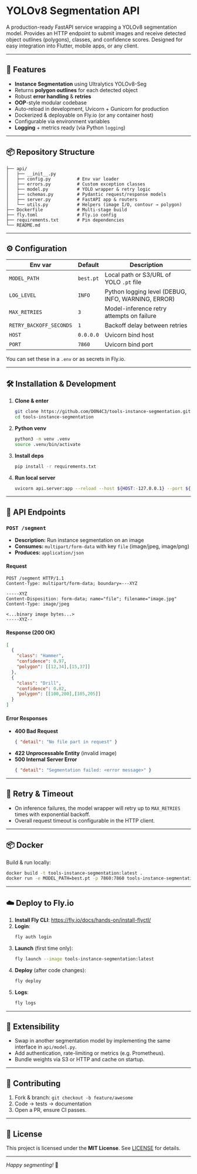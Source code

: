 # YOLOv8 Segmentation API

A production-ready FastAPI service wrapping a YOLOv8 segmentation model. Provides an HTTP endpoint to submit images and receive detected object outlines (polygons), classes, and confidence scores. Designed for easy integration into Flutter, mobile apps, or any client.

---

## 🚀 Features

- **Instance Segmentation** using Ultralytics YOLOv8-Seg
- Returns **polygon outlines** for each detected object
- Robust **error handling** & **retries**
- **OOP**-style modular codebase
- Auto-reload in development, Uvicorn + Gunicorn for production
- Dockerized & deployable on Fly.io (or any container host)
- Configurable via environment variables
- **Logging** + metrics ready (via Python `logging`)

---

## 📦 Repository Structure

```
├── api/
│   ├── __init__.py
│   ├── config.py          # Env var loader
│   ├── errors.py          # Custom exception classes
│   ├── model.py           # YOLO wrapper & retry logic
│   ├── schemas.py         # Pydantic request/response models
│   ├── server.py          # FastAPI app & routers
│   └── utils.py           # Helpers (image I/O, contour → polygon)
├── Dockerfile             # Multi-stage build
├── fly.toml               # Fly.io config
├── requirements.txt       # Pin dependencies
└── README.md
```

---

## ⚙️ Configuration

| Env var                  | Default         | Description                                          |
|--------------------------|-----------------|------------------------------------------------------|
| `MODEL_PATH`             | `best.pt`       | Local path or S3/URL of YOLO `.pt` file              |
| `LOG_LEVEL`              | `INFO`          | Python logging level (DEBUG, INFO, WARNING, ERROR)   |
| `MAX_RETRIES`            | `3`             | Model-inference retry attempts on failure            |
| `RETRY_BACKOFF_SECONDS`  | `1`             | Backoff delay between retries                        |
| `HOST`                   | `0.0.0.0`       | Uvicorn bind host                                    |
| `PORT`                   | `7860`          | Uvicorn bind port                                    |

You can set these in a `.env` or as secrets in Fly.io.

---

## 🛠️ Installation & Development

1. **Clone & enter**  
   ```bash
   git clone https://github.com/D0N4C3/tools-instance-segmentation.git
   cd tools-instance-segmentation
   ```

2. **Python venv**  
   ```bash
   python3 -m venv .venv
   source .venv/bin/activate
   ```

3. **Install deps**  
   ```bash
   pip install -r requirements.txt
   ```

4. **Run local server**  
   ```bash
   uvicorn api.server:app --reload --host ${HOST:-127.0.0.1} --port ${PORT:-8000}
   ```

---

## 🔌 API Endpoints

### `POST /segment`

- **Description:** Run instance segmentation on an image
- **Consumes:** `multipart/form-data` with key `file` (image/jpeg, image/png)
- **Produces:** `application/json`

#### Request

```http
POST /segment HTTP/1.1
Content-Type: multipart/form-data; boundary=---XYZ

-----XYZ
Content-Disposition: form-data; name="file"; filename="image.jpg"
Content-Type: image/jpeg

<...binary image bytes...>
-----XYZ--
```

#### Response (200 OK)

```json
[
  {
    "class": "Hammer",
    "confidence": 0.97,
    "polygon": [[12,34],[15,37]]
  },
  {
    "class": "Drill",
    "confidence": 0.82,
    "polygon": [[100,200],[105,205]]
  }
]
```

#### Error Responses

- **400 Bad Request**  
  ```json
  { "detail": "No file part in request" }
  ```
- **422 Unprocessable Entity** (invalid image)  
- **500 Internal Server Error**  
  ```json
  { "detail": "Segmentation failed: <error message>" }
  ```

---

## 🔄 Retry & Timeout

- On inference failures, the model wrapper will retry up to `MAX_RETRIES` times with exponential backoff.
- Overall request timeout is configurable in the HTTP client.

---

## 📦 Docker

Build & run locally:

```bash
docker build -t tools-instance-segmentation:latest .
docker run -e MODEL_PATH=best.pt -p 7860:7860 tools-instance-segmentation:latest
```

---

## ☁️ Deploy to Fly.io

1. **Install Fly CLI**: https://fly.io/docs/hands-on/install-flyctl/  
2. **Login**:
   ```bash
   fly auth login
   ```
3. **Launch** (first time only):
   ```bash
   fly launch --image tools-instance-segmentation:latest
   ```
4. **Deploy** (after code changes):
   ```bash
   fly deploy
   ```
5. **Logs**:
   ```bash
   fly logs
   ```

---

## 🔧 Extensibility

- Swap in another segmentation model by implementing the same interface in `api/model.py`.
- Add authentication, rate-limiting or metrics (e.g. Prometheus).
- Bundle weights via S3 or HTTP and cache on startup.

---

## 🤝 Contributing

1. Fork & branch: `git checkout -b feature/awesome`
2. Code → tests → documentation
3. Open a PR, ensure CI passes.

---

## 📜 License

This project is licensed under the **MIT License**. See [LICENSE](LICENSE) for details.

---

*Happy segmenting!* 🚀
